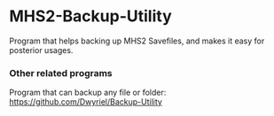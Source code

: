 # MHS2-Backup-Utility

Program that helps backing up MHS2 Savefiles, and makes it easy for posterior usages.

### Other related programs
Program that can backup any file or folder: https://github.com/Dwyriel/Backup-Utility
